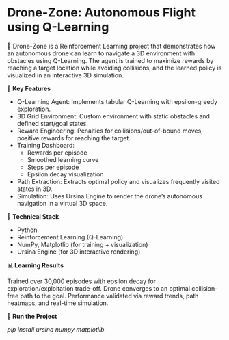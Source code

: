 
# Drone-Zone: Autonomous Flight using Q-Learning

🚀 Drone-Zone is a Reinforcement Learning project that demonstrates how an autonomous drone can learn to navigate a 3D environment with obstacles using Q-Learning. The agent is trained to maximize rewards by reaching a target location while avoiding collisions, and the learned policy is visualized in an interactive 3D simulation.

**🔑 Key Features**

- Q-Learning Agent: Implements tabular Q-Learning with epsilon-greedy exploration.
- 3D Grid Environment: Custom environment with static obstacles and defined start/goal states.
- Reward Engineering: Penalties for collisions/out-of-bound moves, positive rewards for reaching the target.
- Training Dashboard:
  - Rewards per episode
  - Smoothed learning curve
  - Steps per episode
  - Epsilon decay visualization
- Path Extraction: Extracts optimal policy and visualizes frequently visited states in 3D.
- Simulation: Uses Ursina Engine to render the drone’s autonomous navigation in a virtual 3D space.

**🧠 Technical Stack**

- Python
- Reinforcement Learning (Q-Learning)
- NumPy, Matplotlib (for training + visualization)
- Ursina Engine (for 3D interactive rendering)

**📊 Learning Results**

Trained over 30,000 episodes with epsilon decay for exploration/exploitation trade-off.
Drone converges to an optimal collision-free path to the goal.
Performance validated via reward trends, path heatmaps, and real-time simulation.

**🚀 Run the Project**

_pip install ursina numpy matplotlib_

